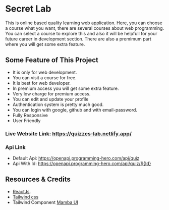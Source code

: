 
# Secret Lab

This is online based quality learning web application. Here, you can choose a course what you want, there are several courses about web programming. You can select a course to explore this and also it will be helpfull for your future career in development section. There are also a premimum part where you will get some extra feature.

## Some Feature of This Project
* It is only for web development.
* You can visit a course for free.
* It is best for web developer.
* In premium access you will get some extra feature.
* Very low charge for premium access.
* You can edit and update your profile
* Authentication system is pretty much good.
* You can login with google, github and with email-password.
* Fully Responsive
* User Friendly

### Live Website Link: https://quizzes-lab.netlify.app/

### Api Link
* Default Api: https://openapi.programming-hero.com/api/quiz
* Api With Id: https://openapi.programming-hero.com/api/quiz/${Id}

## Resources & Credits
* [ReactJs](https://reactjs.org/).
* [Tailwind css](https://tailwindcss.com/docs/installation)
* Tailwind Component [Mamba UI](https://www.mambaui.com/components)





